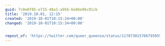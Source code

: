 ```yaml
---
guid: 7c0e0f85-e715-48a1-a956-6e86e96c91cb
title: '2019.10.01, 12:15'
created: '2019-10-01T10:15:24+00:00'
changed: '2019-10-01T10:15:34+00:00'


repost_of: 'https://twitter.com/queer_queenie/status/1178730157667950592?s=20'
---
```


